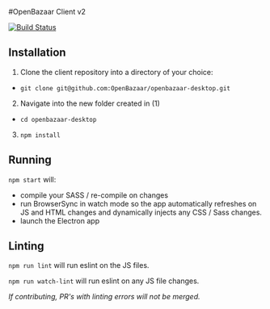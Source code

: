 #OpenBazaar Client v2

[![Build Status](https://travis-ci.org/OpenBazaar/openbazaar-desktop.svg)](https://travis-ci.org/OpenBazaar/openbazaar-desktop)

Installation
------------

1. Clone the client repository into a directory of your choice:
  - `git clone git@github.com:OpenBazaar/openbazaar-desktop.git`
2. Navigate into the new folder created in (1)
  - `cd openbazaar-desktop`
3. `npm install`

Running
-------

`npm start` will:
- compile your SASS / re-compile on changes
- run BrowserSync in watch mode so the app automatically refreshes on JS and HTML changes and dynamically injects any CSS / Sass changes.
- launch the Electron app

Linting
-------
`npm run lint` will run eslint on the JS files.

`npm run watch-lint` will run eslint on any JS file changes.

_If contributing, PR's with linting errors will not be merged._